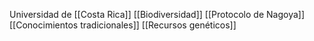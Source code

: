 Universidad de [[Costa Rica]]
[[Biodiversidad]] [[Protocolo de Nagoya]] [[Conocimientos tradicionales]] [[Recursos genéticos]]

